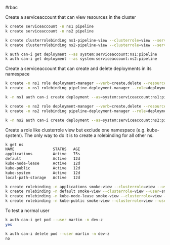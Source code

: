 #rbac 

Create a serviceaccount that can view resources in the cluster
```bash
k create serviceaccount -n ns1 pipeline
k create serviceaccount -n ns2 pipeline

k create clusterrolebinding ns1-pipeline-view --clusterrole=view --serviceaccount=ns1:pipeline
k create clusterrolebinding ns2-pipeline-view --clusterrole=view --serviceaccount=ns2:pipeline

k auth can-i get deployment --as system:serviceaccount:ns1:pipeline
k auth can-i get deployment --as system:serviceaccount:ns2:pipeline
```

Create a serviceaccount that can create and delete deployments in its namespace
```bash
k create -n ns1 role deployment-manager --verb=create,delete --resource=deployments
k create -n ns1 rolebinding pipeline-deployment-manager --role=deployment-manager --serviceaccount=ns1:pipeline

k -n ns1 auth can-i create deployment --as=system:serviceaccount:ns1:pipeline

k create -n ns2 role deployment-manager --verb=create,delete --resource=deployments
k create -n ns2 rolebinding pipeline-deployment-manager --role=deployment-manager --serviceaccount=ns2:pipeline

k -n ns2 auth can-i create deployment --as=system:serviceaccount:ns2:pipeline
```

Create a role like clusterrole view but exclude one namespace (e.g. kube-system). The only way to do it is to create a rolebinding for all other ns.
```bash
k get ns
NAME                 STATUS   AGE
applications         Active   75s
default              Active   12d
kube-node-lease      Active   12d
kube-public          Active   12d
kube-system          Active   12d
local-path-storage   Active   12d

k create rolebinding -n applications smoke-view --clusterrole=view --user=smoke
k create rolebinding -n default smoke-view --clusterrole=view --user=smoke
k create rolebinding -n kube-node-lease smoke-view --clusterrole=view --user=smoke
k create rolebinding -n kube-public smoke-view --clusterrole=view --user=smoke
```

To test a normal user
```bash
k auth can-i get pod --user martin -n dev-z
yes

k auth can-i delete pod --user martin -n dev-z
no
```